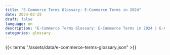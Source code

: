 ```yaml
---
title: "E-Commerce Terms Glossary: E-Commerce Terms in 2024"  
date: 2024-02-25
draft: false
language: en
description: "E-Commerce Terms Glossary: E-Commerce Terms in 2024 | E-Commerce Terms Glossary"
categories: glossary
---
```


{{< terms "/assets/data/e-commerce-terms-glossary.json" >}}